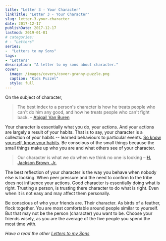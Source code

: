 ```yaml
---
title: "Letter 3 - Your Character"
linkTitle: "Letter 3 - Your Character"
slug: letter-3-your-character
date: 2017-12-17
publishDate: 2017-12-17
lastmod: 2019-01-01
# categories:
# - "Letters"
series:
-  "Letters to my Sons"
tags:
- "Letters"
description: "A letter to my sons about character."
cover:
  image: /images/covers/cover-granny-puzzle.png
  caption: "Kids Puzzel"
  style: full
---
```


On the subject of character,

> The best index to a person's character is how he treats people who can't do him any good, and how he treats people who can't fight back. – [Abigail Van Buren](https://www.goodreads.com/quotes/9940-the-best-index-to-a-person-s-character-is-how-he)

Your character is essentially what you do, your actions. And your actions are largely a result of your habits. That is to say, your character is a collection of your habits -- learned behaviours to particular events. [So know yourself, know your habits](/blog/know-be-love-yourself/). Be conscious of the small things because the small things make up who you are and what others see of your character.

> Our character is what we do when we think no one is looking – [H. Jackson Brown, Jr.](https://www.brainyquote.com/quotes/h_jackson_brown_jr_101336?src=t_character)

The best reflection of your character is the way you behave when nobody else is looking. When peer pressure and the need to confirm to the tribe does not influence your actions. Good character is essentially doing what is right. Trusting a person, is trusting there character to do what is right. Even when it is not easy and may affect them personally.

Be conscious of who your friends are. Their character. As birds of a feather, flock together. You are most comfortable around people similar to yourself. But that may not be the person (character) you want to be. Choose your friends wisely, as you are the average of the five people you spend the most time with.

*Have a read the other [Letters to my Sons](/letters-to-my-sons/)*
